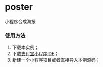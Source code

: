 # poster
小程序合成海报

### 使用方法
1. 下载本实例；
2. 下载[支付宝小程序IDE](https://render.alipay.com/p/f/fd-jwq8nu2a/pages/home/index.html)；
2. 新建一个小程序项目或者直接导入本例源码；
